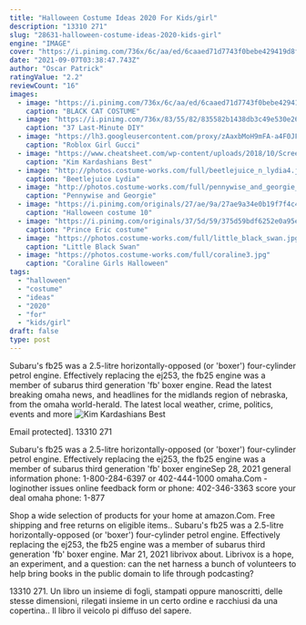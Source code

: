 ```yaml
---
title: "Halloween Costume Ideas 2020 For Kids/girl"
description: "13310 271"
slug: "28631-halloween-costume-ideas-2020-kids-girl"
engine: "IMAGE"
cover: "https://i.pinimg.com/736x/6c/aa/ed/6caaed71d7743f0bebe429419d8f2638.jpg"
date: "2021-09-07T03:38:47.743Z"
author: "Oscar Patrick"
ratingValue: "2.2"
reviewCount: "16"
images:
  - image: "https://i.pinimg.com/736x/6c/aa/ed/6caaed71d7743f0bebe429419d8f2638.jpg"
    caption: "BLACK CAT COSTUME"
  - image: "https://i.pinimg.com/736x/83/55/82/835582b1438db3c49e530e263293f87b--party-stores-kid-halloween-costumes.jpg"
    caption: "37 Last-Minute DIY"
  - image: "https://lh3.googleusercontent.com/proxy/zAaxbMoH9mFA-a4F0JFdLP8I4ZQARbwgnUUiUTZMkGvYsqM6Ov-u3FwfVLIZcS-a42KV10alfOC3wss8pqltqJ7P1hyD_G9Kgjx-N5ujqGNtXRQHKqaRBLQsnFcQaV0z7dhMfgGTg4tt33qL3QM=w1200-h630-p-k-no-nu"
    caption: "Roblox Girl Gucci"
  - image: "https://www.cheatsheet.com/wp-content/uploads/2018/10/Screen-Shot-2018-10-14-at-10.59.29-PM.png"
    caption: "Kim Kardashians Best"
  - image: "http://photos.costume-works.com/full/beetlejuice_n_lydia4.jpg"
    caption: "Beetlejuice Lydia"
  - image: "http://photos.costume-works.com/full/pennywise_and_georgie_from_it.jpg"
    caption: "Pennywise and Georgie"
  - image: "https://i.pinimg.com/originals/27/ae/9a/27ae9a34e0b19f7f4c46fbe71fd4fc86.jpg"
    caption: "Halloween costume 10"
  - image: "https://i.pinimg.com/originals/37/5d/59/375d59bdf6252e0a95e0c18c8f91f3fe.png"
    caption: "Prince Eric costume"
  - image: "https://photos.costume-works.com/full/little_black_swan.jpg"
    caption: "Little Black Swan"
  - image: "https://photos.costume-works.com/full/coraline3.jpg"
    caption: "Coraline Girls Halloween"
tags:
  - "halloween"
  - "costume"
  - "ideas"
  - "2020"
  - "for"
  - "kids/girl"
draft: false
type: post
---
```


Subaru's fb25 was a 2.5-litre horizontally-opposed (or 'boxer') four-cylinder petrol engine. Effectively replacing the ej253, the fb25 engine was a member of subarus third generation 'fb' boxer engine. Read the latest breaking omaha news, and headlines for the midlands region of nebraska, from the omaha world-herald. The latest local weather, crime, politics, events and more
![Kim Kardashians Best](https://www.cheatsheet.com/wp-content/uploads/2018/10/Screen-Shot-2018-10-14-at-10.59.29-PM.png "Kim Kardashians Best")

Email protected]. 13310 271
<!--inArticleAds-->

<!--galleryOne-->

Subaru's fb25 was a 2.5-litre horizontally-opposed (or 'boxer') four-cylinder petrol engine. Effectively replacing the ej253, the fb25 engine was a member of subarus third generation 'fb' boxer engineSep 28, 2021 general information phone: 1-800-284-6397 or 402-444-1000 omaha.Com - loginother issues online feedback form or phone: 402-346-3363 score your deal omaha phone: 1-877
<!--inArticleAds-->

<!--galleryTwo-->

Shop a wide selection of products for your home at amazon.Com. Free shipping and free returns on eligible items.. Subaru's fb25 was a 2.5-litre horizontally-opposed (or 'boxer') four-cylinder petrol engine. Effectively replacing the ej253, the fb25 engine was a member of subarus third generation 'fb' boxer engine. Mar 21, 2021 librivox about. Librivox is a hope, an experiment, and a question: can the net harness a bunch of volunteers to help bring books in the public domain to life through podcasting?
<!--galleryThree-->

13310 271. Un libro  un insieme di fogli, stampati oppure manoscritti, delle stesse dimensioni, rilegati insieme in un certo ordine e racchiusi da una copertina.. Il libro  il veicolo pi diffuso del sapere.